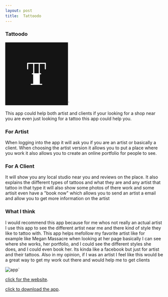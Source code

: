 ```yaml
---
layout: post
title:  Tattoodo  
---
```



### Tattoodo 

![App Image](/images/IMG_6472.JPG)`

This app could help both artist and clients if your looking for a shop near you are even 
just looking for a tattoo this app could help you. 

### For Artist 

When logging into the app it will ask you if you are an artist or basically a client. When choosing the artist version
it allows you to put a place where you work it also allows you to create an online portfolio for people to see. 


### For A Client 
It will show you any local studio near you and reviews on the place. It also explains the diifferent types of tattoos 
and what they are and any artist that tattoo in that type it will also show some photos of there work and some artisit even have a
"book now" which allows you to send an artist a email and allow you to get more information on the artist 



### What I think 
I would recommend this app because for me whos not really an actual artist I use this app to see the different artist near me and there kind of style they like to tattoo with. 
This app helps mefollow my favorite artist like for example like Megan Massacre when looking at her page basically I can see where she works, her portfolio, and I could see the different styles she does, and I could even book her. Its kinda like a facebook but just for artist and their tattoos.
Also in my opinion, if I was an artist I feel like this would be a great way to get my work out there and would help me to get clients 


![app](/images/)`


[click for the website](https://www.tattoodo.com/a/2016/02/a-beginner-s-guide-10-tattoo-styles-explained/).

[click to download the app](https://www.tattoodo.com/app).

